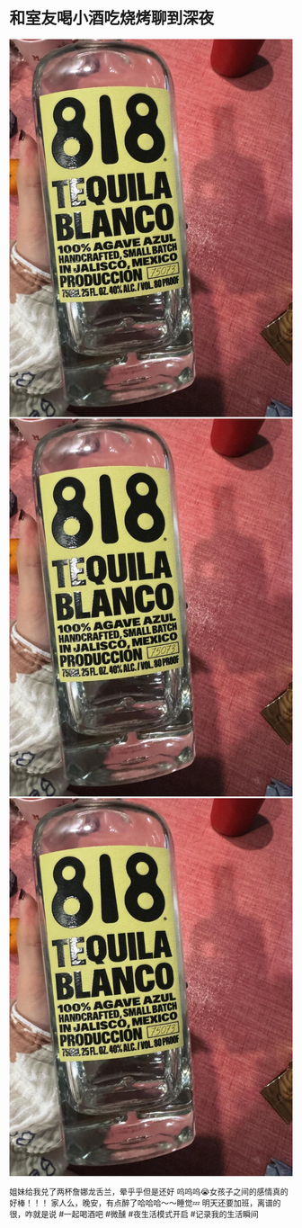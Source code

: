 # 和室友喝小酒吃烧烤聊到深夜

![](img/fff76862-f5fa-4aed-b17f-c833d6cde54d.jpg)
![](img/6449ed62-389b-463a-af67-fb7a88501b00.jpg)
![](img/db5b2a45-1728-457b-a784-7db3484a0f23.jpg)

姐妹给我兑了两杯詹娜龙舌兰，晕乎乎但是还好
呜呜呜😭女孩子之间的感情真的好棒！！！
家人么，晚安，有点醉了哈哈哈～～睡觉💤
明天还要加班，离谱的很，咋就是说
#一起喝酒吧 #微醺 #夜生活模式开启 #记录我的生活瞬间